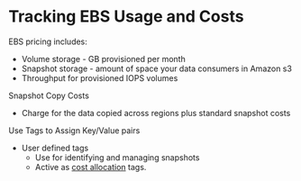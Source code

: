 # Tracking EBS Usage and Costs

EBS pricing includes:

* Volume storage - GB provisioned per month
* Snapshot storage - amount of space your data consumers in Amazon s3
* Throughput for provisioned IOPS volumes

Snapshot Copy Costs

* Charge for the data copied across regions plus standard snapshot costs

Use Tags to Assign Key/Value pairs

* User defined tags
    * Use for identifying and managing snapshots
    * Active as [cost allocation](https://docs.aws.amazon.com/awsaccountbilling/latest/aboutv2/cost-alloc-tags.html) tags.